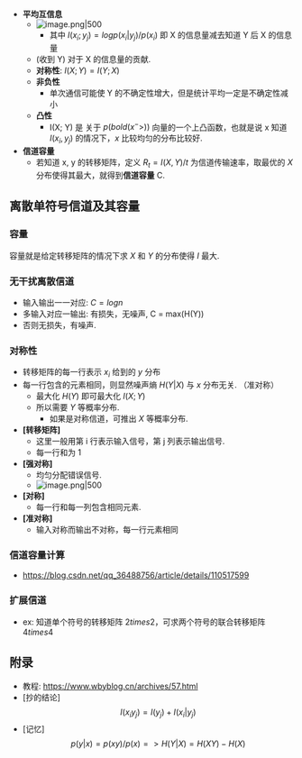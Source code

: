 - **平均互信息**
    - ![image.png|500](https://how-to-1258460161.cos.ap-shanghai.myqcloud.com/how-to/20241129102210.webp)
        - 其中 $I(x_i; y_j) = log p(x_i|y_j) / p(x_i)$ 即 X 的信息量减去知道 Y 后 X 的信息量
    - (收到 Y) 对于 X 的信息量的贡献.
    - **对称性**: $I(X; Y) = I(Y; X)$
    - **非负性**
        - 单次通信可能使 Y 的不确定性增大，但是统计平均一定是不确定性减小
    - **凸性**
        - I(X; Y) 是 关于 $p(bold(x^->))$ 向量的一个上凸函数，也就是说 x 知道 $I(x_i, y_j)$ 的情况下，$x$ 比较均匀的分布比较好.
- **信道容量**
    - 若知道 x, y 的转移矩阵，定义 $R_t = I(X, Y) / t$ 为信道传输速率，取最优的 $X$ 分布使得其最大，就得到**信道容量** C.

## 离散单符号信道及其容量

### 容量

容量就是给定转移矩阵的情况下求 $X$ 和 $Y$ 的分布使得 $I$ 最大.

### 无干扰离散信道

- 输入输出一一对应: $C = log n$
- 多输入对应一输出: 有损失，无噪声, C = max(H(Y))
- 否则无损失，有噪声.

### 对称性

- 转移矩阵的每一行表示 $x_i$ 给到的 $y$ 分布
- 每一行包含的元素相同，则显然噪声熵 $H(Y|X)$ 与 $x$ 分布无关. （准对称）
    - 最大化 $H(Y)$ 即可最大化 $I(X; Y)$
    - 所以需要  $Y$ 等概率分布. 
        - 如果是对称信道，可推出 $X$ 等概率分布.
- **[转移矩阵]**
    - 这里一般用第 i 行表示输入信号，第 j 列表示输出信号.
    - 每一行和为  1
- **[强对称]**
    - 均匀分配错误信号.
    - ![image.png|500](https://how-to-1258460161.cos.ap-shanghai.myqcloud.com/how-to/20241215220505.webp)
- **[对称]**
    - 每一行和每一列包含相同元素.
- **[准对称]**
    - 输入对称而输出不对称，每一行元素相同

### 信道容量计算

 - https://blog.csdn.net/qq_36488756/article/details/110517599

### 扩展信道

- ex: 知道单个符号的转移矩阵 $2 times 2$，可求两个符号的联合转移矩阵 $4 times 4$

## 附录

- 教程: https://www.wbyblog.cn/archives/57.html
- [抄的结论] $$I(x_i y_j) = I(y_j) + I(x_i | y_j)$$
- [记忆] $$p(y|x) = p(x y) / p(x) => H(Y|X) = H(X Y) - H(X)$$
